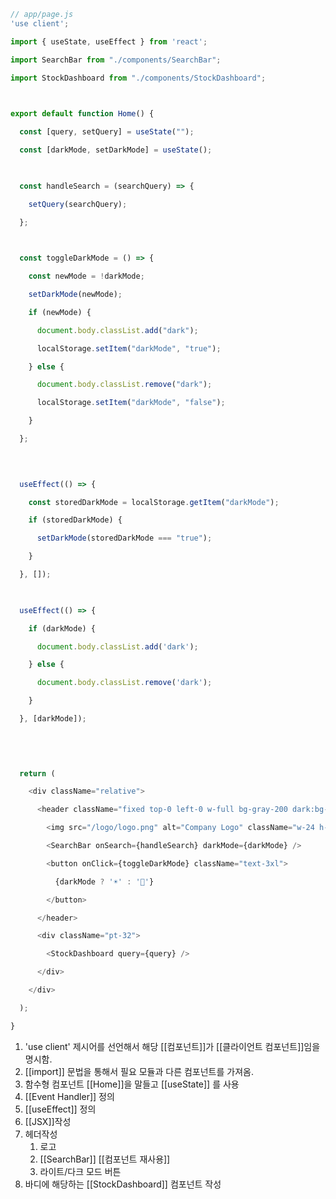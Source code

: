 ```javascript
// app/page.js
'use client';

import { useState, useEffect } from 'react';

import SearchBar from "./components/SearchBar";

import StockDashboard from "./components/StockDashboard";

  

export default function Home() {

  const [query, setQuery] = useState("");

  const [darkMode, setDarkMode] = useState();

  

  const handleSearch = (searchQuery) => {

    setQuery(searchQuery);

  };

  

  const toggleDarkMode = () => {

    const newMode = !darkMode;

    setDarkMode(newMode);

    if (newMode) {

      document.body.classList.add("dark");

      localStorage.setItem("darkMode", "true");

    } else {

      document.body.classList.remove("dark");

      localStorage.setItem("darkMode", "false");

    }

  };

  
  

  useEffect(() => {

    const storedDarkMode = localStorage.getItem("darkMode");

    if (storedDarkMode) {

      setDarkMode(storedDarkMode === "true");

    }

  }, []);

  

  useEffect(() => {

    if (darkMode) {

      document.body.classList.add('dark');

    } else {

      document.body.classList.remove('dark');

    }

  }, [darkMode]);

  
  
  

  return (

    <div className="relative">

      <header className="fixed top-0 left-0 w-full bg-gray-200 dark:bg-gray-800 z-50 flex justify-between items-center p-4 shadow-md">

        <img src="/logo/logo.png" alt="Company Logo" className="w-24 h-24" />

        <SearchBar onSearch={handleSearch} darkMode={darkMode} />

        <button onClick={toggleDarkMode} className="text-3xl">

          {darkMode ? '☀️' : '🌙'}

        </button>

      </header>

      <div className="pt-32">

        <StockDashboard query={query} />

      </div>

    </div>

  );

}
```

1. 'use client' 제시어를 선언해서 해당 [[컴포넌트]]가 [[클라이언트 컴포넌트]]임을 명시함.
2. [[import]] 문법을 통해서 필요 모듈과 다른 컴포넌트를 가져옴.
3. 함수형 컴포넌트 [[Home]]을 말들고 [[useState]] 를 사용
4. [[Event Handler]] 정의
5. [[useEffect]] 정의
6. [[JSX]]작성
7. 헤더작성
	1. 로고
	2. [[SearchBar]] [[컴포넌트 재사용]]
	3. 라이트/다크 모드 버튼
8. 바디에 해당하는 [[StockDashboard]] 컴포넌트 작성